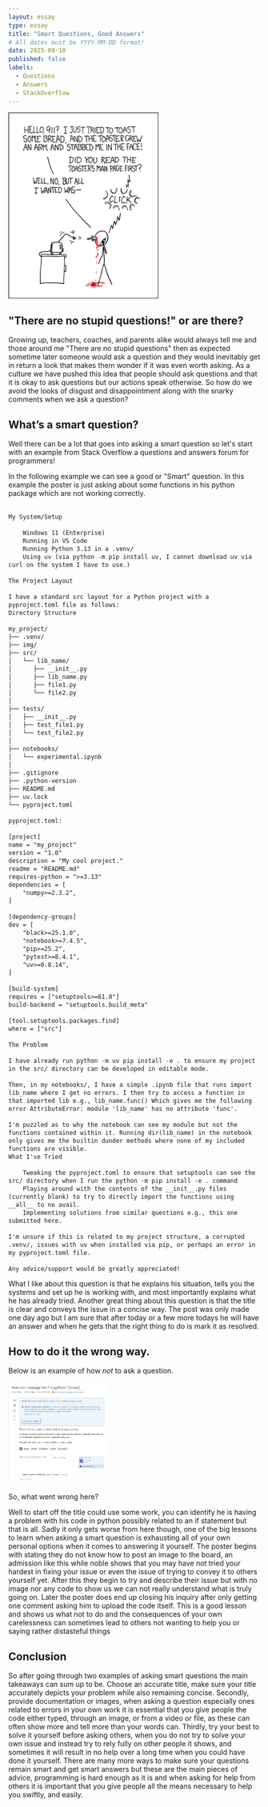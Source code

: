 ```yaml
---
layout: essay
type: essay
title: "Smart Questions, Good Answers"
# All dates must be YYYY-MM-DD format!
date: 2025-09-10
published: false
labels:
  - Questions
  - Answers
  - StackOverflow
---
```


<img width="300px" class="rounded float-start pe-4" src="../img/smart-questions/rtfm.png">


  
## "There are no stupid questions!" or are there?

Growing up, teachers, coaches, and parents alike would always tell me and those around me "There are no stupid questions" then as expected sometime later someone would ask a question and they would inevitably get in return a look that makes them wonder if it was even worth asking. As a culture we have pushed this idea that people should ask questions and that it is okay to ask questions but our actions speak otherwise. So how do we avoid the looks of disgust and disappointment along with the snarky comments when we ask a question?

## What’s a smart question?

Well there can be a lot that goes into asking a smart question so let's start with an example from Stack Overflow a questions and answers forum for programmers!

In the following example we can see a good or "Smart" question. In this example the poster is just asking about some functions in his python package which are not working correctly.

```

My System/Setup

    Windows 11 (Enterprise)
    Running in VS Code
    Running Python 3.13 in a .venv/
    Using uv (via python -m pip install uv, I cannot download uv via curl on the system I have to use.)

The Project Layout

I have a standard src layout for a Python project with a pyproject.toml file as follows:
Directory Structure

my_project/
├── .venv/
├── img/
├── src/
│   └── lib_name/
│      ├── __init__.py
│      ├── lib_name.py
│      ├── file1.py
│      └── file2.py
│
├── tests/
│   ├── __init__.py
│   ├── test_file1.py
│   └── test_file2.py
│
├── notebooks/
│   └── experimental.ipynb
│
├── .gitignore
├── .python-version
├── README.md
├── uv.lock
└── pyproject.toml

pyproject.toml:

[project]
name = "my_project"
version = "1.0"
description = "My cool project."
readme = "README.md"
requires-python = ">=3.13"
dependencies = [
    "numpy>=2.3.2",
]

[dependency-groups]
dev = [
    "black>=25.1.0",
    "notebook>=7.4.5",
    "pip>=25.2",
    "pytest>=8.4.1",
    "uv>=0.8.14",
]

[build-system]
requires = ["setuptools>=61.0"]
build-backend = "setuptools.build_meta"

[tool.setuptools.packages.find]
where = ["src"]

The Problem

I have already run python -m uv pip install -e . to ensure my project in the src/ directory can be developed in editable mode.

Then, in my notebooks/, I have a simple .ipynb file that runs import lib_name where I get no errors. I then try to access a function in that imported lib e.g., lib_name.func() Which gives me the following error AttributeError: module 'lib_name' has no attribute 'func'.

I'm puzzled as to why the notebook can see my module but not the functions contained within it. Running dir(lib_name) in the notebook only gives me the builtin dunder methods where none of my included functions are visible.
What I've Tried

    Tweaking the pyproject.toml to ensure that setuptools can see the src/ directory when I run the python -m pip install -e . command
    Playing around with the contents of the __init__.py files (currently blank) to try to directly import the functions using __all__ to no avail.
    Implementing solutions from similar questions e.g., this one submitted here.

I'm unsure if this is related to my project structure, a corrupted .venv/, issues with uv when installed via pip, or perhaps an error in my pyproject.toml file.

Any advice/support would be greatly appreciated!

```

What I like about this question is that he explains his situation, tells you the systems and set up he is working with, and most importantly explains what he has already tried. Another great thing about this question is that the title is clear and conveys the issue in a concise way. The post was only made one day ago but I am sure that after today or a few more todays he will have an answer and when he gets that the right thing to do is mark it as resolved.

## How to do it the wrong way.

Below is an example of how *not* to ask a question.

<img width="200px" class="rounded float-start pe-4" src ="img/smart-questions/Screenshot 2025-09-10 163817.png">

So, what went wrong here?

Well to start off the title could use some work, you can identify he is having a problem with his code in python possibly related to an if statement but that is all. Sadly it only gets worse from here though, one of the big lessons to learn when asking a smart question is exhausting all of your own personal options when it comes to answering it yourself. The poster begins with stating they do not know how to post an image to the board, an admission like this while noble shows that you may have not tried your hardest in fixing your issue or even the issue of trying to convey it to others yourself yet. After this they begin to try and describe their issue but with no image nor any code to show us we can not really understand what is truly going on. Later the poster does end up closing his inquiry after only getting one comment asking him to upload the code itself. This is a good lesson and shows us what not to do and the consequences of your own carelessness can sometimes lead to others not wanting to help you or saying rather distasteful things

## Conclusion

So after going through two examples of asking smart questions the main takeaways can sum up to be. Choose an accurate title, make sure your title accurately depicts your problem while also remaining concise. Secondly, provide documentation or images, when asking a question especially ones related to errors in your own work it is essential that you give people the code either typed, through an image, or from a video or file, as these can often show more and tell more than your words can. Thirdly, try your best to solve it yourself before asking others, when you do not try to solve your own issue and instead try to rely fully on other people it shows, and sometimes it will result in no help over a long time when you could have done it yourself. There are many more ways to make sure your questions remain smart and get smart answers but these are the main pieces of advice, programming is hard enough as it is and when asking for help from others it is important that you give people all the means necessary to help you swiftly, and easily.
